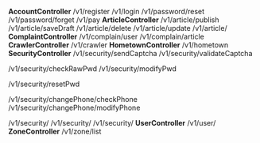 **AccountController**
/v1/register
/v1/login
/v1/password/reset
/v1/password/forget
/v1/pay
**ArticleController**
/v1/article/publish
/v1/article/saveDraft
/v1/article/delete
/v1/article/update
/v1/article/
**ComplaintController**
/v1/complain/user
/v1/complain/article
**CrawlerController**
/v1/crawler
**HometownController**
/v1/hometown
**SecurityController**
/v1/security/sendCaptcha
/v1/security/validateCaptcha

/v1/security/checkRawPwd
/v1/security/modifyPwd

/v1/security/resetPwd

/v1/security/changePhone/checkPhone
/v1/security/changePhone/modifyPhone

/v1/security/
/v1/security/
/v1/security/
**UserController**
/v1/user/
**ZoneController**
/v1/zone/list
